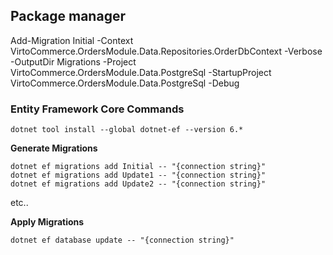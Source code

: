 
## Package manager 
Add-Migration Initial -Context VirtoCommerce.OrdersModule.Data.Repositories.OrderDbContext  -Verbose -OutputDir Migrations -Project VirtoCommerce.OrdersModule.Data.PostgreSql -StartupProject VirtoCommerce.OrdersModule.Data.PostgreSql  -Debug



### Entity Framework Core Commands
```
dotnet tool install --global dotnet-ef --version 6.*
```

**Generate Migrations**

```
dotnet ef migrations add Initial -- "{connection string}"
dotnet ef migrations add Update1 -- "{connection string}"
dotnet ef migrations add Update2 -- "{connection string}"
```

etc..

**Apply Migrations**

`dotnet ef database update -- "{connection string}"`
